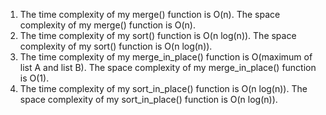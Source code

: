 1. The time complexity of my merge() function is O(n). The space complexity of my merge() function is O(n).
2. The time complexity of my sort() function is O(n log(n)). The space complexity of my sort() function is O(n log(n)).
3. The time complexity of my merge_in_place() function is O(maximum of list A and list B). The space complexity of my merge_in_place() function is O(1).
4. The time complexity of my sort_in_place() function is O(n log(n)). The space complexity of my sort_in_place() function is O(n log(n)).